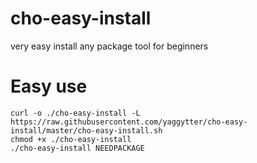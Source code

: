 # cho-easy-install
very easy install any package tool for beginners

# Easy use
```
curl -o ./cho-easy-install -L https://raw.githubusercontent.com/yaggytter/cho-easy-install/master/cho-easy-install.sh
chmod +x ./cho-easy-install
./cho-easy-install NEEDPACKAGE
```

